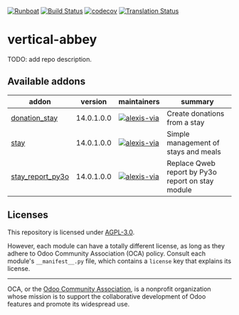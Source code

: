 
[![Runboat](https://img.shields.io/badge/runboat-Try%20me-875A7B.png)](https://runboat.odoo-community.org/builds?repo=OCA/vertical-abbey&target_branch=14.0)
[![Build Status](https://travis-ci.com/OCA/vertical-abbey.svg?branch=14.0)](https://travis-ci.com/OCA/vertical-abbey)
[![codecov](https://codecov.io/gh/OCA/vertical-abbey/branch/14.0/graph/badge.svg)](https://codecov.io/gh/OCA/vertical-abbey)
[![Translation Status](https://translation.odoo-community.org/widgets/vertical-abbey-14-0/-/svg-badge.svg)](https://translation.odoo-community.org/engage/vertical-abbey-14-0/?utm_source=widget)

<!-- /!\ do not modify above this line -->

# vertical-abbey

TODO: add repo description.

<!-- /!\ do not modify below this line -->

<!-- prettier-ignore-start -->

[//]: # (addons)

Available addons
----------------
addon | version | maintainers | summary
--- | --- | --- | ---
[donation_stay](donation_stay/) | 14.0.1.0.0 | [![alexis-via](https://github.com/alexis-via.png?size=30px)](https://github.com/alexis-via) | Create donations from a stay
[stay](stay/) | 14.0.1.0.0 | [![alexis-via](https://github.com/alexis-via.png?size=30px)](https://github.com/alexis-via) | Simple management of stays and meals
[stay_report_py3o](stay_report_py3o/) | 14.0.1.0.0 | [![alexis-via](https://github.com/alexis-via.png?size=30px)](https://github.com/alexis-via) | Replace Qweb report by Py3o report on stay module

[//]: # (end addons)

<!-- prettier-ignore-end -->

## Licenses

This repository is licensed under [AGPL-3.0](LICENSE).

However, each module can have a totally different license, as long as they adhere to Odoo Community Association (OCA)
policy. Consult each module's `__manifest__.py` file, which contains a `license` key
that explains its license.

----
OCA, or the [Odoo Community Association](http://odoo-community.org/), is a nonprofit
organization whose mission is to support the collaborative development of Odoo features
and promote its widespread use.
